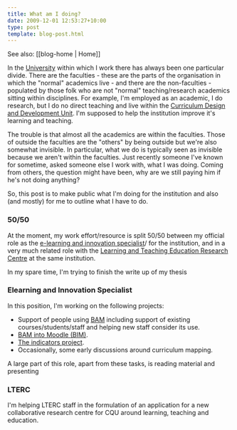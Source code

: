 ```yaml
---
title: What am I doing?
date: 2009-12-01 12:53:27+10:00
type: post
template: blog-post.html
---
```


See also: [[blog-home | Home]]

In the [University](http://www.cqu.edu.au/) within which I work there has always been one particular divide. There are the faculties - these are the parts of the organisation in which the "normal" academics live - and there are the non-faculties - populated by those folk who are not "normal" teaching/research academics sitting within disciplines. For example, I'm employed as an academic, I do research, but I do no direct teaching and live within the [Curriculum Design and Development Unit](http://cddu.cqu.edu.au/). I'm supposed to help the institution improve it's learning and teaching.

The trouble is that almost all the academics are within the faculties. Those of outside the faculties are the "others" by being outside but we're also somewhat invisible. In particular, what we do is typically seen as invisible because we aren't within the faculties. Just recently someone I've known for sometime, asked someone else I work with, what I was doing. Coming from others, the question might have been, why are we still paying him if he's not doing anything?

So, this post is to make public what I'm doing for the institution and also (and mostly) for me to outline what I have to do.

### 50/50

At the moment, my work effort/resource is split 50/50 between my official role as the [e-learning and innovation specialist](/blog2/2009/08/20/elearning-and-innovation-specialist-report-1-4-20-august)/ for the institution, and in a very much related role with the [Learning and Teaching Education Research Centre](http://www.cqu.edu.au/lterc/) at the same institution.

In my spare time, I'm trying to finish the write up of my thesis

### Elearning and Innovation Specialist

In this position, I'm working on the following projects:

- Support of people using [BAM](/blog2/research/bam-blog-aggregation-management/) including support of existing courses/students/staff and helping new staff consider its use.
- [BAM into Moodle (BIM)](/blog2/research/bam-blog-aggregation-management/).
- [The indicators project](http://indicatorsproject.wordpress.com/).
- Occasionally, some early discussions around curriculum mapping.

A large part of this role, apart from these tasks, is reading material and presenting

### LTERC

I'm helping LTERC staff in the formulation of an application for a new collaborative research centre for CQU around learning, teaching and education.